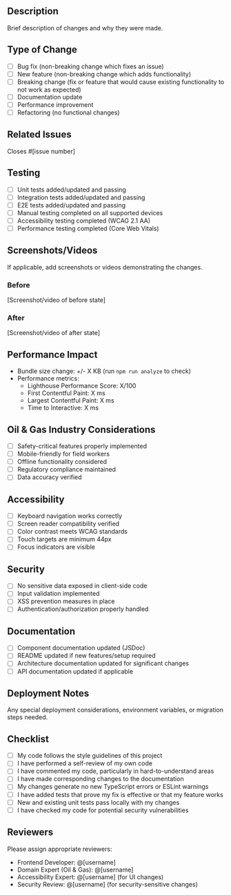 ## Description
Brief description of changes and why they were made.

## Type of Change
- [ ] Bug fix (non-breaking change which fixes an issue)
- [ ] New feature (non-breaking change which adds functionality)
- [ ] Breaking change (fix or feature that would cause existing functionality to not work as expected)
- [ ] Documentation update
- [ ] Performance improvement
- [ ] Refactoring (no functional changes)

## Related Issues
Closes #[issue number]

## Testing
- [ ] Unit tests added/updated and passing
- [ ] Integration tests added/updated and passing
- [ ] E2E tests added/updated and passing
- [ ] Manual testing completed on all supported devices
- [ ] Accessibility testing completed (WCAG 2.1 AA)
- [ ] Performance testing completed (Core Web Vitals)

## Screenshots/Videos
If applicable, add screenshots or videos demonstrating the changes.

### Before
[Screenshot/video of before state]

### After
[Screenshot/video of after state]

## Performance Impact
- Bundle size change: +/- X KB (run `npm run analyze` to check)
- Performance metrics: 
  - Lighthouse Performance Score: X/100
  - First Contentful Paint: X ms
  - Largest Contentful Paint: X ms
  - Time to Interactive: X ms

## Oil & Gas Industry Considerations
- [ ] Safety-critical features properly implemented
- [ ] Mobile-friendly for field workers
- [ ] Offline functionality considered
- [ ] Regulatory compliance maintained
- [ ] Data accuracy verified

## Accessibility
- [ ] Keyboard navigation works correctly
- [ ] Screen reader compatibility verified
- [ ] Color contrast meets WCAG standards
- [ ] Touch targets are minimum 44px
- [ ] Focus indicators are visible

## Security
- [ ] No sensitive data exposed in client-side code
- [ ] Input validation implemented
- [ ] XSS prevention measures in place
- [ ] Authentication/authorization properly handled

## Documentation
- [ ] Component documentation updated (JSDoc)
- [ ] README updated if new features/setup required
- [ ] Architecture documentation updated for significant changes
- [ ] API documentation updated if applicable

## Deployment Notes
Any special deployment considerations, environment variables, or migration steps needed.

## Checklist
- [ ] My code follows the style guidelines of this project
- [ ] I have performed a self-review of my own code
- [ ] I have commented my code, particularly in hard-to-understand areas
- [ ] I have made corresponding changes to the documentation
- [ ] My changes generate no new TypeScript errors or ESLint warnings
- [ ] I have added tests that prove my fix is effective or that my feature works
- [ ] New and existing unit tests pass locally with my changes
- [ ] I have checked my code for potential security vulnerabilities

## Reviewers
Please assign appropriate reviewers:
- Frontend Developer: @[username]
- Domain Expert (Oil & Gas): @[username] 
- Accessibility Expert: @[username] (for UI changes)
- Security Review: @[username] (for security-sensitive changes)